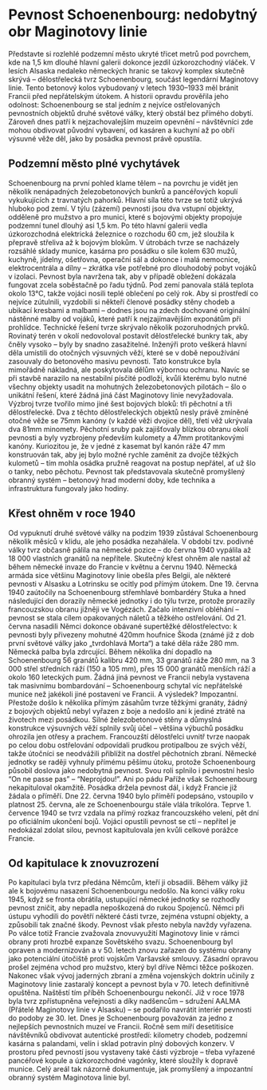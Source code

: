 # Pevnost Schoenenbourg: nedobytný obr Maginotovy linie
Představte si rozlehlé podzemní město ukryté třicet metrů pod povrchem, kde na 1,5 km dlouhé hlavní galerii dokonce jezdil úzkorozchodný vláček. V lesích Alsaska nedaleko německých hranic se takový komplex skutečně skrývá – dělostřelecká tvrz Schoenenbourg, součást legendární Maginotovy linie. Tento betonový kolos vybudovaný v letech 1930–1933 měl bránit Francii před nepřátelským útokem. A historii opravdu prověřila jeho odolnost: Schoenenbourg se stal jedním z nejvíce ostřelovaných pevnostních objektů druhé světové války, který obstál bez přímého dobytí. Zároveň dnes patří k nejzachovalejším muzeím opevnění – návštěvníci zde mohou obdivovat původní vybavení, od kasáren a kuchyní až po obří výsuvné věže děl, jako by posádka pevnost právě opustila.

## Podzemní město plné vychytávek
Schoenenbourg na první pohled klame tělem – na povrchu je vidět jen několik nenápadných železobetonových bunkrů a pancéřových kopulí vykukujících z travnatých pahorků. Hlavní síla této tvrze se totiž ukrývá hluboko pod zemí. V týlu (zázemí) pevnosti jsou dva vstupní objekty, odděleně pro mužstvo a pro munici, které s bojovými objekty propojuje podzemní tunel dlouhý asi 1,5 km. Po této hlavní galerii vedla úzkorozchodná elektrická železnice o rozchodu 60 cm, jež sloužila k přepravě střeliva až k bojovým blokům. V útrobách tvrze se nacházely rozsáhlé sklady munice, kasárna pro posádku o síle kolem 630 mužů, kuchyně, jídelny, ošetřovna, operační sál a dokonce i malá nemocnice, elektrocentrála a dílny – zkrátka vše potřebné pro dlouhodobý pobyt vojáků v izolaci. Pevnost byla navržena tak, aby v případě obležení dokázala fungovat zcela soběstačně po řadu týdnů. Pod zemí panovala stálá teplota okolo 13°C, takže vojáci nosili teplé oblečení po celý rok. Aby si prostředí co nejvíce zútulnili, vyzdobili si někteří členové posádky stěny chodeb a ubikací kresbami a malbami – dodnes jsou na zdech dochované originální nástěnné malby od vojáků, které patří k nejzajímavějším exponátům při prohlídce. Technické řešení tvrze skrývalo několik pozoruhodných prvků. Rovinatý terén v okolí nedovoloval postavit dělostřelecké bunkry tak, aby čněly vysoko – byly by snadno zasažitelné. Inženýři proto veškerá hlavní děla umístili do otočných výsuvných věží, které se v době nepoužívání zasouvaly do betonového masivu pevnosti. Tato konstrukce byla mimořádně nákladná, ale poskytovala dělům výbornou ochranu. Navíc se při stavbě narazilo na nestabilní písčité podloží, kvůli kterému bylo nutné všechny objekty usadit na mohutných železobetonových pilotách – šlo o unikátní řešení, které žádná jiná část Maginotovy linie nevyžadovala. Výzbroj tvrze tvořilo mimo jiné šest bojových bloků: tři pěchotní a tři dělostřelecké. Dva z těchto dělostřeleckých objektů nesly právě zmíněné otočné věže se 75mm kanóny (v každé věži dvojice děl), třetí věž ukrývala dva 81mm minomety.
Pěchotní sruby pak zajišťovaly blízkou obranu okolí pevnosti a byly vyzbrojeny především kulomety a 47mm protitankovými kanóny. Kuriozitou je, že v jedné z kasemat byl kanón ráže 47 mm konstruován tak, aby jej bylo možné rychle zaměnit za dvojče těžkých kulometů – tím mohla osádka pružně reagovat na postup nepřátel, ať už šlo o tanky, nebo pěchotu. Pevnost tak představovala skutečně promyšlený obranný systém – betonový hrad moderní doby, kde technika a infrastruktura fungovaly jako hodiny.

## Křest ohněm v roce 1940
Od vypuknutí druhé světové války na podzim 1939 zůstával Schoenenbourg několik měsíců v klidu, ale jeho posádka nezahálela. V období tzv. podivné války tvrz občasně pálila na německé pozice – do června 1940 vypálila až 18 000 vlastních granátů na nepřítele.
Skutečný křest ohněm ale nastal až během německé invaze do Francie v květnu a červnu 1940. Německá armáda sice většinu Maginotovy linie obešla přes Belgii, ale některé pevnosti v Alsasku a Lotrinsku se ocitly pod přímým útokem. Dne 19. června 1940 zaútočily na Schoenenbourg střemhlavé bombardéry Stuka a hned následující den dorazily německé jednotky i do týlu tvrze, protože prorazily francouzskou obranu jižněji ve Vogézách.
Začalo intenzivní obléhání – pevnost se stala cílem opakovaných náletů a těžkého ostřelování. Od 21. června nasadili Němci dokonce obávané supertěžké dělostřelectvo: k pevnosti byly přivezeny mohutné 420mm houfnice Škoda (známé již z dob první světové války jako „tvrdohlavá Morta“) a také děla ráže 280 mm.
Německá palba byla zdrcující. Během několika dní dopadlo na Schoenenbourg 56 granátů kalibru 420 mm, 33 granátů ráže 280 mm, na 3 000 střel středních ráží (150 a 105 mm), přes 15 000 granátů menších ráží a okolo 160 leteckých pum.
Žádná jiná pevnost ve Francii nebyla vystavena tak masivnímu bombardování – Schoenenbourg schytal víc nepřátelské munice než jakékoli jiné postavení ve Francii. A výsledek? Impozantní. Přestože došlo k několika přímým zásahům tvrze těžkými granáty, žádný z bojových objektů nebyl vyřazen z boje a nedošlo ani k jediné ztrátě na životech mezi posádkou. 
Silné železobetonové stěny a důmyslná konstrukce výsuvných věží splnily svůj účel – většina výbuchů posádku ohrozila jen otřesy a prachem. Francouzští dělostřelci uvnitř tvrze naopak po celou dobu ostřelování odpovídali prudkou protipalbou ze svých věží, takže útočníci se neodvážili přiblížit na dostřel pěchotních zbraní.
Německé jednotky se raději vyhnuly přímému pěšímu útoku, protože Schoenenbourg působil doslova jako nedobytná pevnost. Svou roli splnilo i pevnostní heslo “On ne passe pas” – “Neprojdou!”. Ani po pádu Paříže však Schoenenbourg nekapituloval okamžitě. Posádka držela pevnost dál, i když Francie již žádala o příměří. Dne 22. června 1940 bylo příměří podepsáno, vstoupilo v platnost 25. června, ale ze Schoenenbourgu stále vlála trikolóra. Teprve 1. července 1940 se tvrz vzdala na přímý rozkaz francouzského velení, pět dní po oficiálním ukončení bojů. Vojáci opustili pevnost se ctí – nepřítel je nedokázal zdolat silou, pevnost kapitulovala jen kvůli celkové porážce Francie.

## Od kapitulace k znovuzrození
Po kapitulaci byla tvrz předána Němcům, kteří ji obsadili. Během války již ale k bojovému nasazení Schoenenbourgu nedošlo. Na konci války roku 1945, když se fronta obrátila, ustupující německé jednotky se rozhodly pevnost zničit, aby nepadla nepoškozená do rukou Spojenců. Němci při ústupu vyhodili do povětří některé části tvrze, zejména vstupní objekty, a způsobili tak značné škody. Pevnost však přesto nebyla navždy vyřazena. Po válce totiž Francie zvažovala znovuvyužití Maginotovy linie v rámci obrany proti hrozbě expanze Sovětského svazu. Schoenenbourg byl opraven a modernizován a v 50. letech znovu zařazen do systému obrany jako potenciální útočiště proti vojskům Varšavské smlouvy.
Zásadní opravou prošel zejména vchod pro mužstvo, který byl dříve Němci těžce poškozen. Nakonec však vývoj jaderných zbraní a změna vojenských doktrín učinily z Maginotovy linie zastaralý koncept a pevnost byla v 70. letech definitivně opuštěna.
Naštěstí tím příběh Schoenenbourgu nekončí. Již v roce 1978 byla tvrz zpřístupněna veřejnosti a díky nadšencům – sdružení AALMA (Přátelé Maginotovy linie v Alsasku) – se podařilo navrátit interiér pevnosti do podoby ze 30. let. Dnes je Schoenenbourg považován za jedno z nejlepších pevnostních muzeí ve Francii. Ročně sem míří desetitisíce návštěvníků obdivovat autentické prostředí: kilometry chodeb, podzemní kasárna s palandami, velín i sklad potravin plný dobových konzerv. V prostoru před pevností jsou vystaveny také části výzbroje – třeba vyřazené pancéřové kopule a úzkorozchodné vagónky, které sloužily k dopravě munice. Celý areál tak názorně dokumentuje, jak promyšlený a impozantní obranný systém Maginotova linie byl.
